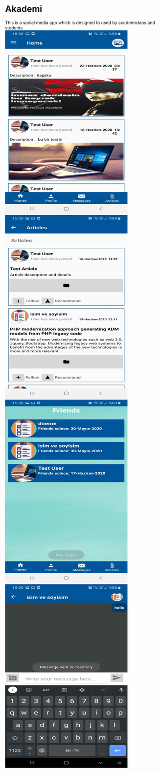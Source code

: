 # Akademi
This is a social media app which is designed to used by academicians and students 
<br>
<img src="projeimage/1.jpeg" width="400" height="600"/>
<img src="projeimage/2.jpeg" width="400" height="600"/>
</br>
<img src="projeimage/3.jpeg" width="400" height="600"/>
<img src="projeimage/4.jpeg" width="400" height="600"/>
